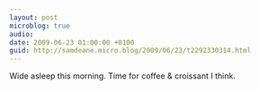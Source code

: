 ```yaml
---
layout: post
microblog: true
audio: 
date: 2009-06-23 01:00:00 +0100
guid: http://samdeane.micro.blog/2009/06/23/t2292330314.html
---
```

Wide asleep this morning. Time for coffee &amp; croissant I think.
